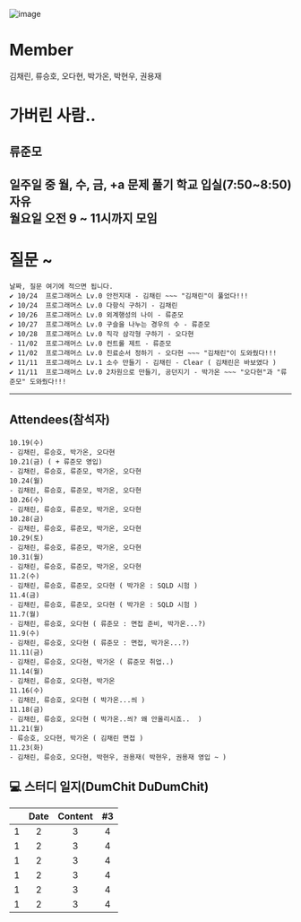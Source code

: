 ![image](https://user-images.githubusercontent.com/87309905/196717568-03302885-8a3a-4c96-9c49-dbc2fb69d8af.png)
# Member
김채린, 류승호, 오다현, 박가온, 박현우, 권용재
# 가버린 사람..
류준모
---
일주일 중 월, 수, 금, +a 문제 풀기 학교 입실(7:50~8:50) 자유  
월요일 오전 9 ~ 11시까지 모임
---
# 질문 ~
```
날짜, 질문 여기에 적으면 됩니다.
✔ 10/24  프로그래머스 Lv.0 안전지대 - 김채린 ~~~ "김채린"이 풀었다!!!
✔ 10/24  프로그래머스 Lv.0 다항식 구하기 - 김채린 
✔ 10/26  프로그래머스 Lv.0 외계행성의 나이 - 류준모
✔ 10/27  프로그래머스 Lv.0 구슬을 나누는 경우의 수 - 류준모
✔ 10/28  프로그래머스 Lv.0 직각 삼각형 구하기 - 오다현
- 11/02  프로그래머스 Lv.0 컨트롤 제트 - 류준모
✔ 11/02  프로그래머스 Lv.0 진료순서 정하기 - 오다현 ~~~ "김채린"이 도와줬다!!!
✔ 11/11  프로그래머스 Lv.1 소수 만들기 - 김채린 - Clear ( 김채린은 바보였다 )
✔ 11/11  프로그래머스 Lv.0 2차원으로 만들기, 공던지기 - 박가온 ~~~ "오다현"과 "류준모" 도와줬다!!!
```
---
## Attendees(참석자)
```
10.19(수)
- 김채린, 류승호, 박가온, 오다현
10.21(금) ( + 류준모 영입)
- 김채린, 류승호, 류준모, 박가온, 오다현
10.24(월)
- 김채린, 류승호, 류준모, 박가온, 오다현
10.26(수)
- 김채린, 류승호, 류준모, 박가온, 오다현
10.28(금)
- 김채린, 류승호, 류준모, 박가온, 오다현
10.29(토)
- 김채린, 류승호, 류준모, 박가온, 오다현
10.31(월)
- 김채린, 류승호, 류준모, 박가온, 오다현
11.2(수)
- 김채린, 류승호, 류준모, 오다현 ( 박가온 : SQLD 시험 )
11.4(금)
- 김채린, 류승호, 류준모, 오다현 ( 박가온 : SQLD 시험 )
11.7(월)
- 김채린, 류승호, 오다현 ( 류준모 : 면접 준비, 박가온...?)
11.9(수)
- 김채린, 류승호, 오다현 ( 류준모 : 면접, 박가온...?)
11.11(금)
- 김채린, 류승호, 오다현, 박가온 ( 류준모 취업..)
11.14(월)
- 김채린, 류승호, 오다현, 박가온
11.16(수)
- 김채린, 류승호, 오다현 ( 박가온...씌 )
11.18(금)
- 김채린, 류승호, 오다현 ( 박가온..씌? 왜 안올리시죠..  )
11.21(월)
- 류승호, 오다현, 박가온 ( 김채린 면접 )
11.23(화)
- 김채린, 류승호, 오다현, 박현우, 권용재( 박현우, 권용재 영입 ~ )
```

## 💻 스터디 일지(DumChit DuDumChit)

|                      |                                      Date                                       |                                     Content                                      |                                        #3                                        |
| :------------------: | :---------------------------------------------------------------------------: | :-------------------------------------------------------------------------: | :------------------------------------------------------------------------------: |
|           1           |                            2                                                   |             3          |   4   |
|           1           |                            2                                                   |             3          |   4   |
|           1           |                            2                                                   |             3          |   4   |
|           1           |                            2                                                   |             3          |   4   |
|           1           |                            2                                                   |             3          |   4   |
|           1           |                            2                                                   |             3          |   4   |
